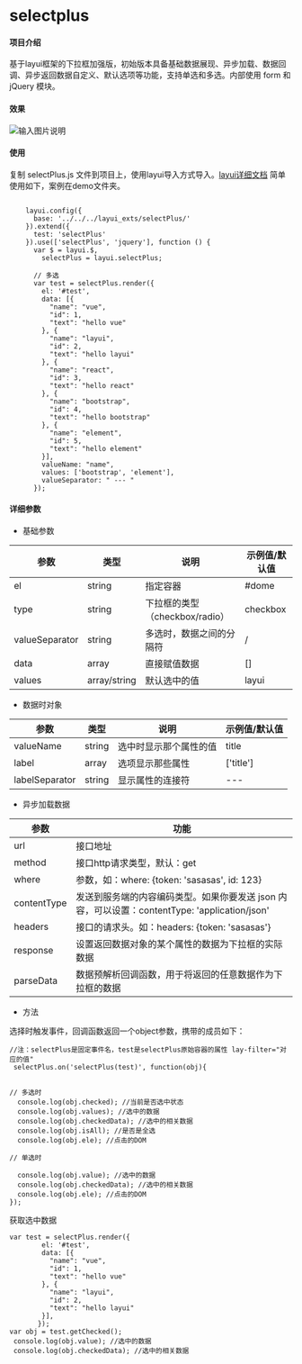 # selectplus

#### 项目介绍
基于layui框架的下拉框加强版，初始版本具备基础数据展现、异步加载、数据回调、异步返回数据自定义、默认选项等功能，支持单选和多选。内部使用 form 和 jQuery 模块。

#### 效果
![输入图片说明](https://images.gitee.com/uploads/images/2018/1119/005405_f2d5c829_1994789.gif "select.gif")

#### 使用
复制 selectPlus.js 文件到项目上，使用layui导入方式导入。[layui详细文档](https://www.layui.com/doc/)
简单使用如下，案例在demo文件夹。

```
 
    layui.config({
      base: '../../../layui_exts/selectPlus/'
    }).extend({
      test: 'selectPlus'
    }).use(['selectPlus', 'jquery'], function () {
      var $ = layui.$,
        selectPlus = layui.selectPlus;

      // 多选
      var test = selectPlus.render({
        el: '#test',
        data: [{
          "name": "vue",
          "id": 1,
          "text": "hello vue"
        }, {
          "name": "layui",
          "id": 2,
          "text": "hello layui"
        }, {
          "name": "react",
          "id": 3,
          "text": "hello react"
        }, {
          "name": "bootstrap",
          "id": 4,
          "text": "hello bootstrap"
        }, {
          "name": "element",
          "id": 5,
          "text": "hello element"
        }],
        valueName: "name",
        values: ['bootstrap', 'element'],
        valueSeparator: " --- "
      });

 ```
#### 详细参数

+ 基础参数

| 参数           | 类型         | 说明                           | 示例值/默认值 |
| -------------- | ------------ | ------------------------------ | ------------- |
| el             | string       | 指定容器                       | #dome         |
| type           | string       | 下拉框的类型（checkbox/radio） | checkbox      |
| valueSeparator | string       | 多选时，数据之间的分隔符       | /             |
| data           | array        | 直接赋值数据                   | []            |
| values         | array/string | 默认选中的值                   | layui         |

+ 数据时对象

| 参数           | 类型   | 说明                   | 示例值/默认值 |
| -------------- | ------ | ---------------------- | ------------- |
| valueName      | string | 选中时显示那个属性的值 | title         |
| label          | array  | 选项显示那些属性       | ['title']     |
| labelSeparator | string | 显示属性的连接符       | ---           |

+ 异步加载数据

| 参数        | 功能                                                                                          |
| ----------- | --------------------------------------------------------------------------------------------- |
| url         | 接口地址                                                                                      |
| method      | 接口http请求类型，默认：get                                                                   |
| where       | 参数，如：where: {token: 'sasasas', id: 123}                                                  |
| contentType | 发送到服务端的内容编码类型。如果你要发送 json 内容，可以设置：contentType: 'application/json' |
| headers     | 接口的请求头。如：headers: {token: 'sasasas'}                                                 |
| response    | 设置返回数据对象的某个属性的数据为下拉框的实际数据                                            |
| parseData   | 数据预解析回调函数，用于将返回的任意数据作为下拉框的数据                                      |


+ 方法

选择时触发事件，回调函数返回一个object参数，携带的成员如下：
```
//注：selectPlus是固定事件名，test是selectPlus原始容器的属性 lay-filter="对应的值"
 selectPlus.on('selectPlus(test)', function(obj){  


// 多选时
  console.log(obj.checked); //当前是否选中状态
  console.log(obj.values); //选中的数据
  console.log(obj.checkedData); //选中的相关数据
  console.log(obj.isAll); //是否是全选
  console.log(obj.ele); //点击的DOM 

// 单选时

  console.log(obj.value); //选中的数据
  console.log(obj.checkedData); //选中的相关数据
  console.log(obj.ele); //点击的DOM 
});
```

获取选中数据

```
var test = selectPlus.render({
        el: '#test',
        data: [{
          "name": "vue",
          "id": 1,
          "text": "hello vue"
        }, {
          "name": "layui",
          "id": 2,
          "text": "hello layui"
        }],
       });
var obj = test.getChecked();
 console.log(obj.value); //选中的数据
 console.log(obj.checkedData); //选中的相关数据
```
